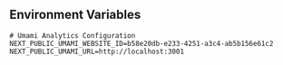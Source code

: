 ## Environment Variables

```env
# Umami Analytics Configuration
NEXT_PUBLIC_UMAMI_WEBSITE_ID=b58e20db-e233-4251-a3c4-ab5b156e61c2
NEXT_PUBLIC_UMAMI_URL=http://localhost:3001
```
